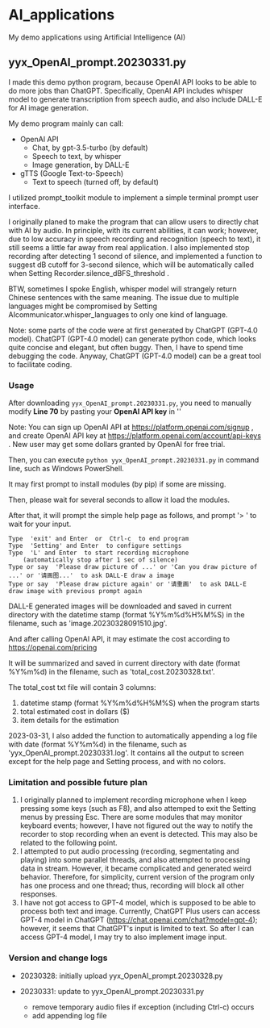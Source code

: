 # AI_applications
My demo applications using Artificial Intelligence (AI)

## yyx_OpenAI_prompt.20230331.py
I made this demo python program, because OpenAI API looks to be able to do more jobs than ChatGPT.  Specifically, OpenAI API includes whisper model to generate transcription from speech audio, and also include DALL-E for AI image generation.

My demo program mainly can call:
- OpenAI API
  - Chat, by gpt-3.5-turbo (by default)
  - Speech to text, by whisper
  - Image generation, by DALL-E
- gTTS (Google Text-to-Speech)
  - Text to speech (turned off, by default)

I utilized prompt_toolkit module to implement a simple terminal prompt user interface.

I originally planed to make the program that can allow users to directly chat with AI by audio. In principle, with its current abilities, it can work; however, due to low accuracy in speech recording and recognition (speech to text), it still seems a little far away from real application. I also implemented stop recording after detecting 1 second of silence, and implemented a function to suggest dB cutoff for 3-second silence, which will be automatically called when Setting Recorder.silence_dBFS_threshold .

BTW, sometimes I spoke English, whisper model will strangely return Chinese sentences with the same meaning. The issue due to multiple languages might be compromised by Setting AIcommunicator.whisper_languages to only one kind of language.

Note: some parts of the code were at first generated by ChatGPT (GPT-4.0 model). ChatGPT (GPT-4.0 model) can generate python code, which looks quite concise and elegant, but often buggy. Then, I have to spend time debugging the code. Anyway, ChatGPT (GPT-4.0 model) can be a great tool to facilitate coding.

### Usage

After downloading `yyx_OpenAI_prompt.20230331.py`, you need to manually modify **Line 70** by pasting your **OpenAI API key** in ''

Note: You can sign up OpenAI API at https://platform.openai.com/signup , and create OpenAI API key at https://platform.openai.com/account/api-keys .
New user may get some dollars granted by OpenAI for free trial.

Then, you can execute `python yyx_OpenAI_prompt.20230331.py` in command line, such as Windows PowerShell.

It may first prompt to install modules (by pip) if some are missing.

Then, please wait for several seconds to allow it load the modules.

After that, it will prompt the simple help page as follows, and prompt '> ' to wait for your input.

```
Type  'exit' and Enter  or  Ctrl-c  to end program
Type  'Setting' and Enter  to configure settings
Type  'L' and Enter  to start recording microphone
    (automatically stop after 1 sec of silence)
Type or say  'Please draw picture of ...' or 'Can you draw picture of ...' or '请画图...'  to ask DALL-E draw a image
Type or say  'Please draw picture again' or '请重画'  to ask DALL-E draw image with previous prompt again
```

DALL-E generated images will be downloaded and saved in current directory with the datetime stamp (format %Y%m%d%H%M%S) in the filename, such as 'image.20230328091510.jpg'.

And after calling OpenAI API, it may estimate the cost according to https://openai.com/pricing

It will be summarized and saved in current directory with date (format %Y%m%d) in the filename, such as 'total_cost.20230328.txt'.

The total_cost txt file will contain 3 columns:
 1. datetime stamp (format %Y%m%d%H%M%S) when the program starts
 2. total estimated cost in dollars ($)
 3. item details for the estimation

2023-03-31, I also added the function to automatically appending a log file with date (format %Y%m%d) in the filename, such as 'yyx_OpenAI_prompt.20230331.log'.
It contains all the output to screen except for the help page and Setting process, and with no colors.

### Limitation and possible future plan

1. I originally planned to implement recording microphone when I keep pressing some keys (such as F8), and also attemped to exit the Setting menus by pressing Esc. There are some modules that may monitor keyboard events; however, I have not figured out the way to notify the recorder to stop recording when an event is detected. This may also be related to the following point.
2. I attempted to put audio processing (recording, segmentating and playing) into some parallel threads, and also attempted to processing data in stream. However, it became complicated and generated weird behavior. Therefore, for simplicity, current version of the program only has one process and one thread; thus, recording will block all other responses.
3. I have not got access to GPT-4 model, which is supposed to be able to process both text and image. Currently, ChatGPT Plus users can access GPT-4 model in ChatGPT (https://chat.openai.com/chat?model=gpt-4); however, it seems that ChatGPT's input is limited to text. So after I can access GPT-4 model, I may try to also implement image input.

### Version and change logs

- 20230328: initially upload yyx_OpenAI_prompt.20230328.py

- 20230331: update to yyx_OpenAI_prompt.20230331.py
  - remove temporary audio files if exception (including Ctrl-c) occurs
  - add appending log file
